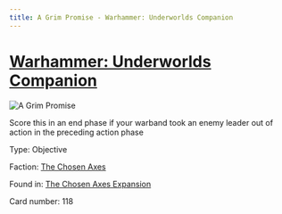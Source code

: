 ```yaml
---
title: A Grim Promise - Warhammer: Underworlds Companion
---
```


# [Warhammer: Underworlds Companion](https://guidokessels.github.io/wh-underworlds)

  

![A Grim Promise](https://warhammerunderworlds.com/wp-content/uploads/sites/6/2018/02/118_ENG.png)

Score this in an end phase if your warband took an enemy leader out of action in the preceding action phase

Type: Objective

Faction: [The Chosen Axes](https://guidokessels.github.io/wh-underworlds/factions/the-chosen-axes)

Found in: [The Chosen Axes Expansion](https://guidokessels.github.io/wh-underworlds/locations/the-chosen-axes-expansion)

Card number: 118
